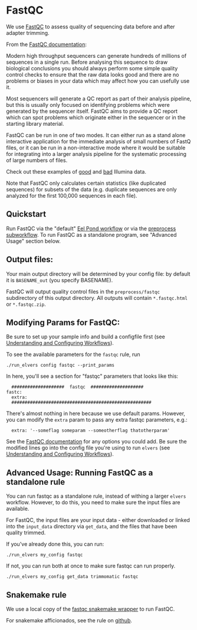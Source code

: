 # FastQC

We use [FastQC](https://www.bioinformatics.babraham.ac.uk/projects/fastqc/) to assess quality of sequencing data before and after adapter trimming. 

From the [FastQC documentation](https://www.bioinformatics.babraham.ac.uk/projects/fastqc/Help/):  

  Modern high throughput sequencers can generate hundreds of millions of sequences in a single run. Before analysing this sequence to draw biological conclusions you should always perform some simple quality control checks to ensure that the raw data looks good and there are no problems or biases in your data which may affect how you can usefully use it.

  Most sequencers will generate a QC report as part of their analysis pipeline, but this is usually only focused on identifying problems which were generated by the sequencer itself. FastQC aims to provide a QC report which can spot problems which originate either in the sequencer or in the starting library material.

  FastQC can be run in one of two modes. It can either run as a stand alone interactive application for the immediate analysis of small numbers of FastQ files, or it can be run in a non-interactive mode where it would be suitable for integrating into a larger analysis pipeline for the systematic processing of large numbers of files.


Check out these examples of [good](https://www.bioinformatics.babraham.ac.uk/projects/fastqc/good_sequence_short_fastqc.html) and [bad](https://www.bioinformatics.babraham.ac.uk/projects/fastqc/bad_sequence_fastqc.html) Illumina data.

Note that FastQC only calculates certain statistics (like duplicated sequences) for subsets of the data (e.g. duplicate sequences are only analyzed for the first 100,000 sequences in each file). 

## Quickstart

Run FastQC via the "default" [Eel Pond workflow](eel_pond_workflow.md) or via the [preprocess subworkflow](preprocess.md). To run FastQC as a standalone program, see "Advanced Usage" section below.

## Output files:

Your main output directory will be determined by your config file: by default it is `BASENAME_out` (you specify BASENAME).

FastQC will output quality control files in the `preprocess/fastqc` subdirectory of this output directory. All outputs will contain `*.fastqc.html` or `*.fastqc.zip`.


## Modifying Params for FastQC:

Be sure to set up your sample info and build a configfile first (see [Understanding and Configuring Workflows](configure.md)).

To see the available parameters for the `fastqc` rule, run
```
./run_elvers config fastqc --print_params
```

In here, you'll see a section for "fastqc" parameters that looks like this:

```
  ####################  fastqc  ####################
fastc:
  extra:
  #####################################################
```
There's almost nothing in here because we use default params. However, you can modify the `extra` param to pass any extra fastqc parameters, e.g.:
```
  extra: '--someflag someparam --someotherflag thatotherparam'
```
See the [FastQC documentation](https://www.bioinformatics.babraham.ac.uk/projects/fastqc/Help/) for any options you could add. Be sure the modified lines go into the config file you're using to run `elvers` (see [Understanding and Configuring Workflows](configure.md)). 


## Advanced Usage: Running FastQC as a standalone rule

You can run fastqc as a standalone rule, instead of withing a larger `elvers` workflow. However, to do this, you need to make sure the input files are available.

For FastQC, the input files are your input data - either downloaded or linked into the `input_data` directory via `get_data`, and the files that have been quality trimmed.

If you've already done this, you can run:
```
./run_elvers my_config fastqc
```
If not, you can run both at once to make sure fastqc can run properly.
```
./run_elvers my_config get_data trimmomatic fastqc
```


## Snakemake rule

We use a local copy of the [fastqc snakemake wrapper](https://snakemake-wrappers.readthedocs.io/en/stable/wrappers/fastqc.html) to run FastQC.

For snakemake afficionados, see the rule on [github](https://github.com/dib-lab/elvers/blob/master/rules/fastqc/fastqc.rule).
